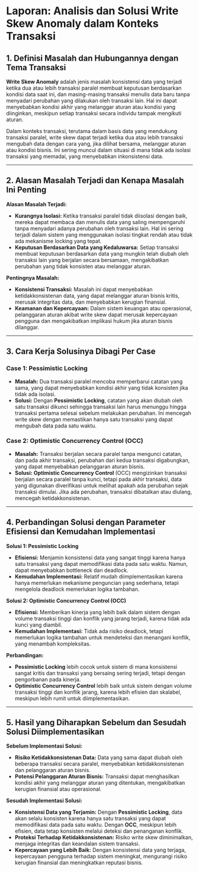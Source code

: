 # Laporan: Analisis dan Solusi Write Skew Anomaly dalam Konteks Transaksi

## 1. Definisi Masalah dan Hubungannya dengan Tema Transaksi

**Write Skew Anomaly** adalah jenis masalah konsistensi data yang terjadi ketika dua atau lebih transaksi paralel membuat keputusan berdasarkan kondisi data saat ini, dan masing-masing transaksi menulis data baru tanpa menyadari perubahan yang dilakukan oleh transaksi lain. Hal ini dapat menyebabkan kondisi akhir yang melanggar aturan atau kondisi yang diinginkan, meskipun setiap transaksi secara individu tampak mengikuti aturan.

Dalam konteks transaksi, terutama dalam basis data yang mendukung transaksi paralel, write skew dapat terjadi ketika dua atau lebih transaksi mengubah data dengan cara yang, jika dilihat bersama, melanggar aturan atau kondisi bisnis. Ini sering muncul dalam situasi di mana tidak ada isolasi transaksi yang memadai, yang menyebabkan inkonsistensi data.

---

## 2. Alasan Masalah Terjadi dan Kenapa Masalah Ini Penting

**Alasan Masalah Terjadi:**
- **Kurangnya Isolasi:** Ketika transaksi paralel tidak diisolasi dengan baik, mereka dapat membaca dan menulis data yang saling mempengaruhi tanpa menyadari adanya perubahan oleh transaksi lain. Hal ini sering terjadi dalam sistem yang menggunakan isolasi tingkat rendah atau tidak ada mekanisme locking yang tepat.
- **Keputusan Berdasarkan Data yang Kedaluwarsa:** Setiap transaksi membuat keputusan berdasarkan data yang mungkin telah diubah oleh transaksi lain yang berjalan secara bersamaan, mengakibatkan perubahan yang tidak konsisten atau melanggar aturan.

**Pentingnya Masalah:**
- **Konsistensi Transaksi:** Masalah ini dapat menyebabkan ketidakkonsistenan data, yang dapat melanggar aturan bisnis kritis, merusak integritas data, dan menyebabkan kerugian finansial.
- **Keamanan dan Kepercayaan:** Dalam sistem keuangan atau operasional, pelanggaran aturan akibat write skew dapat merusak kepercayaan pengguna dan mengakibatkan implikasi hukum jika aturan bisnis dilanggar.

---

## 3. Cara Kerja Solusinya Dibagi Per Case

### Case 1: Pessimistic Locking
- **Masalah:** Dua transaksi paralel mencoba memperbarui catatan yang sama, yang dapat menyebabkan kondisi akhir yang tidak konsisten jika tidak ada isolasi.
- **Solusi:** Dengan **Pessimistic Locking**, catatan yang akan diubah oleh satu transaksi dikunci sehingga transaksi lain harus menunggu hingga transaksi pertama selesai sebelum melakukan perubahan. Ini mencegah write skew dengan memastikan hanya satu transaksi yang dapat mengubah data pada satu waktu.

### Case 2: Optimistic Concurrency Control (OCC)
- **Masalah:** Transaksi berjalan secara paralel tanpa mengunci catatan, dan pada akhir transaksi, perubahan dari kedua transaksi digabungkan, yang dapat menyebabkan pelanggaran aturan bisnis.
- **Solusi:** **Optimistic Concurrency Control** (OCC) mengizinkan transaksi berjalan secara paralel tanpa kunci, tetapi pada akhir transaksi, data yang digunakan diverifikasi untuk melihat apakah ada perubahan sejak transaksi dimulai. Jika ada perubahan, transaksi dibatalkan atau diulang, mencegah ketidakkonsistenan.

---

## 4. Perbandingan Solusi dengan Parameter Efisiensi dan Kemudahan Implementasi

**Solusi 1: Pessimistic Locking**
- **Efisiensi:** Menjamin konsistensi data yang sangat tinggi karena hanya satu transaksi yang dapat memodifikasi data pada satu waktu. Namun, dapat menyebabkan bottleneck dan deadlock.
- **Kemudahan Implementasi:** Relatif mudah diimplementasikan karena hanya memerlukan mekanisme penguncian yang sederhana, tetapi mengelola deadlock memerlukan logika tambahan.

**Solusi 2: Optimistic Concurrency Control (OCC)**
- **Efisiensi:** Memberikan kinerja yang lebih baik dalam sistem dengan volume transaksi tinggi dan konflik yang jarang terjadi, karena tidak ada kunci yang diambil.
- **Kemudahan Implementasi:** Tidak ada risiko deadlock, tetapi memerlukan logika tambahan untuk mendeteksi dan menangani konflik, yang menambah kompleksitas.

**Perbandingan:**
- **Pessimistic Locking** lebih cocok untuk sistem di mana konsistensi sangat kritis dan transaksi yang bersaing sering terjadi, tetapi dengan pengorbanan pada kinerja.
- **Optimistic Concurrency Control** lebih baik untuk sistem dengan volume transaksi tinggi dan konflik jarang, karena lebih efisien dan skalabel, meskipun lebih rumit untuk diimplementasikan.

---

## 5. Hasil yang Diharapkan Sebelum dan Sesudah Solusi Diimplementasikan

**Sebelum Implementasi Solusi:**
- **Risiko Ketidakkonsistenan Data:** Data yang sama dapat diubah oleh beberapa transaksi secara paralel, menyebabkan ketidakkonsistenan dan pelanggaran aturan bisnis.
- **Potensi Pelanggaran Aturan Bisnis:** Transaksi dapat menghasilkan kondisi akhir yang melanggar aturan yang ditentukan, mengakibatkan kerugian finansial atau operasional.

**Sesudah Implementasi Solusi:**
- **Konsistensi Data yang Terjamin:** Dengan **Pessimistic Locking**, data akan selalu konsisten karena hanya satu transaksi yang dapat memodifikasi data pada satu waktu. Dengan **OCC**, meskipun lebih efisien, data tetap konsisten melalui deteksi dan penanganan konflik.
- **Proteksi Terhadap Ketidakkonsistenan:** Risiko write skew diminimalkan, menjaga integritas dan keandalan sistem transaksi.
- **Kepercayaan yang Lebih Baik:** Dengan konsistensi data yang terjaga, kepercayaan pengguna terhadap sistem meningkat, mengurangi risiko kerugian finansial dan meningkatkan reputasi bisnis.